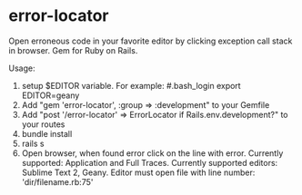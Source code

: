 error-locator
=============

Open erroneous code in your favorite editor by clicking exception call stack in browser. Gem for Ruby on Rails.

Usage:
1. setup $EDITOR variable. For example:
#.bash_login
export EDITOR=geany
2. Add "gem 'error-locator', :group => :development" to your Gemfile
3. Add "post '/error-locator' => ErrorLocator if Rails.env.development?" to your routes
4. bundle install
5. rails s
6. Open browser, when found error click on the line with error.
Currently supported: Application and Full Traces.
Currently supported editors: Sublime Text 2, Geany.
Editor must open file with line number: 'dir/filename.rb:75'
